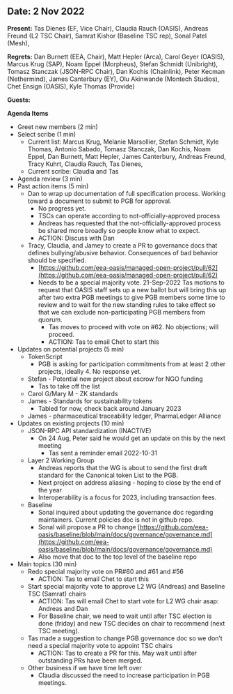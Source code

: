 ## Date: 2 Nov 2022

**Present:** Tas Dienes (EF, Vice Chair), Claudia Rauch (OASIS), Andreas Freund (L2 TSC Chair), Samrat Kishor (Baseline TSC rep), Sonal Patel (Mesh),

**Regrets:**  Dan Burnett (EEA, Chair), Matt Hepler (Arca), Carol Geyer (OASIS), Marcus Krug (SAP), Noam Eppel (Morpheus), Stefan Schmidt (Unibright), Tomasz Stanczak (JSON-RPC Chair), Dan Kochis (Chainlink), Peter Kecman (Nethermind), James Canterbury (EY), Olu Akinwande (Montech Studios), Chet Ensign (OASIS), Kyle Thomas (Provide)

**Guests:** 

**Agenda Items**



* Greet new members (2 min)
* Select scribe (1 min)
    * Current list: Marcus Krug, Melanie Marsollier, Stefan Schmidt, Kyle Thomas, Antonio Sabado, Tomasz Stanczak, Dan Kochis, Noam Eppel, Dan Burnett, Matt Hepler, James Canterbury, Andreas Freund, Tracy Kuhrt, Claudia Rauch, Tas Dienes, 
    * Current scribe: Claudia and Tas
* Agenda review (3 min)
* Past action items (5 min)
    * Dan to wrap up documentation of full specification process. Working toward a document to submit to PGB for approval. 
        * No progress yet.
        * TSCs can operate according to not-officially-approved process
        * Andreas has requested that the not-officially-approved process be shared more broadly so people know what to expect.
        * ACTION: Discuss with Dan
    * Tracy, Claudia, and Jamey to create a PR to governance docs that defines bullying/abusive behavior. Consequences of bad behavior should be specified.
        * [https://github.com/eea-oasis/managed-open-project/pull/62](https://github.com/eea-oasis/managed-open-project/pull/62) 
        * Needs to be a special majority vote.  21-Sep-2022 Tas motions to request that OASIS staff sets up a new ballot but will bring this up after two extra PGB meetings to give PGB members some time to review and to wait for the new standing rules to take effect so that we can exclude non-participating PGB members from quorum.
            * Tas moves to proceed with vote on #62.  No objections; will proceed. 
            * ACTION: Tas to email Chet to start this
* Updates on potential projects (5 min)
    * TokenScript
        * PGB is asking for participation commitments from at least 2 other projects, ideally 4.  No response yet.
    * Stefan - Potential new project about escrow for NGO funding
        * Tas to take off the list
    * Carol G/Mary M - ZK standards
    * James - Standards for sustainability tokens
        * Tabled for now, check back around January 2023
    * James - pharmaceutical traceability ledger, PharmaLedger Alliance
* Updates on existing projects (10 min)
    * JSON-RPC API standardization (INACTIVE)
        * On 24 Aug, Peter said he would get an update on this by the next meeting
            * Tas sent a reminder email 2022-10-31
    * Layer 2 Working Group 
        * Andreas reports that the WG is about to send the first draft standard for the Canonical token List to the PGB.
        * Next project on address aliasing - hoping to close by the end of the year
        * Interoperability is a focus for 2023, including transaction fees.
    * Baseline
        * Sonal inquired about updating the governance doc regarding maintainers. Current policies doc is not in github repo.
        * Sonal will propose a PR to change [https://github.com/eea-oasis/baseline/blob/main/docs/governance/governance.md](https://github.com/eea-oasis/baseline/blob/main/docs/governance/governance.md)
        * Also move that doc to the top level of the baseline repo
* Main topics (30 min) 
    * Redo special majority vote on PR#60 and #61 and #56
        * ACTION: Tas to email Chet to start this
    * Start special majority vote to approve L2 WG (Andreas) and Baseline TSC (Samrat) chairs 
        * ACTION: Tas will email Chet to start vote for L2 WG chair asap: Andreas and Dan
        * For Baseline chair, we need to wait until after TSC election is done (friday) and new TSC decides on chair to recommend (next TSC meeting).  
    * Tas made a suggestion to change PGB governance doc so we don’t need a special majority vote to appoint TSC chairs
        * ACTION: Tas to create a PR for this. May wait until after outstanding PRs have been merged.        
    * Other business if we have time left over
        * Claudia discussed the need to increase participation in PGB meetings. 
